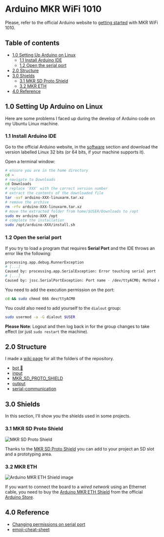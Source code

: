 # Arduino MKR WiFi 1010

Please, refer to the official Arduino website to [getting started](https://www.arduino.cc/en/Guide/MKRWiFi1010) with MKR WiFi 1010.

## Table of contents

- [1.0 Setting Up Arduino on Linux](10-setting-up-arduino-on-linux)
  - [1.1 Install Arduino IDE](11-install-arduino-ide)
  - [1.2 Open the serial port](12-open-the-serial-port)
- [2.0 Structure](#20-structure)
- [3.0 Shields](#30-shields)
  - [3.1 MKR SD Proto Shield](31-mkr-sd-proto-shield)
  - [3.2 MKR ETH](32-mkr-eth)
- [4.0 Reference](#40-reference)

## 1.0 Setting Up Arduino on Linux

Here are some problems I faced up during the develop of Arduino code on my Ubuntu Linux machine.

### 1.1 Install Arduino IDE
Go to the official Arduino website, in the [software](https://www.arduino.cc/en/software) section and download the version labelled Linux 32 bits (or 64 bits, if your machine supports it).

Open a terminal window:
```bash
# ensure you are in the home directory
cd ~
# navigate to Downloads
cd Downloads
# replace 'XXX' with the correct version number
# extract the contents of the downloaded file
tar -xvf arduino-XXX-linuxarm.tar.xz
# remove the archive
rm -rfv arduino-XXX-linuxarm.tar.xz
# move the extracted folder from home/$USER/Downloads to /opt
sudo mv arduino-XXX /opt
# complete the installation
sudo /opt/arduino-XXX/install.sh
```


### 1.2 Open the serial port

If you try to load a program that requires **Serial Port** and the IDE throws an error like the following:

```bash
processing.app.debug.RunnerException
# [...]
Caused by: processing.app.SerialException: Error touching serial port '/dev/ttyACM0'.
# [...]
Caused by: jssc.SerialPortException: Port name - /dev/ttyACM0; Method name - openPort(); Exception type - Permission denied.
```

You need to add the execution permission on the port:
```bash
cd && sudo chmod 666 dev/ttyACM0
```

You could also need to add yourself to the `dialout` group:
```bash
sudo usermod -a -G dialout $USER
```

**Please Note**: Logout and then log back in for the group changes to take effect (or just `sudo restart` the machine).

## 2.0 Structure

I made a [wiki page](https://github.com/PitPietro/arduino-mkr-wifi-1010/wiki) for all the folders of the repository.

- [bot :robot:](https://github.com/PitPietro/arduino-mkr-wifi-1010/wiki/Bot-folder)
- [input](https://github.com/PitPietro/arduino-mkr-wifi-1010/wiki/input-folder)
- [MKR_SD_PROTO_SHIELD](https://github.com/PitPietro/arduino-mkr-wifi-1010/wiki/MKR_SD_PROTO_SHIELD-folder)
- [output](https://github.com/PitPietro/arduino-mkr-wifi-1010/wiki/output-folder)
- [serial-communication](https://github.com/PitPietro/arduino-mkr-wifi-1010/wiki/serial-communication-folder)



## 3.0 Shields

In this section, I'll show you the shields used in some projects.

### 3.1 MKR SD Proto Shield

![MKR SD Proto Shield](https://store-cdn.arduino.cc/uni/catalog/product/cache/1/image/500x375/f8876a31b63532bbba4e781c30024a0a/t/s/tsx00004_iso.jpg)

Thanks to the [MKR SD Proto Shield](https://store.arduino.cc/mkr-sd-proto-shield) you can add to your project an SD slot and a prototyping area.


### 3.2 MKR ETH

![Arduino MKR ETH Shield image](https://store-cdn.arduino.cc/uni/catalog/product/cache/1/image/500x375/f8876a31b63532bbba4e781c30024a0a/a/s/asx00006_iso_1_1.jpg)

If you want to connect the board to a *wired network* using an Ethernet cable, you need to buy the [Arduino MKR ETH Shield](https://store.arduino.cc/arduino-mkr-eth-shield) from the official [Arduino Store](https://store.arduino.cc/).

## 4.0 Reference
- [Changing permissions on serial port](https://askubuntu.com/questions/58119/changing-permissions-on-serial-port)
- [emoji-cheat-sheet](https://github.com/ikatyang/emoji-cheat-sheet/blob/master/README.md)
